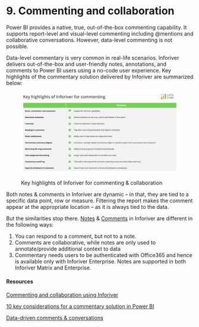 # 9. Commenting and collaboration

Power BI provides a native, true, out-of-the-box commenting capability. It supports report-level and visual-level commenting including @mentions and collaborative conversations. However, data-level commenting is not possible. &#x20;

Data-level commentary is very common in real-life scenarios. Inforiver delivers out-of-the-box and user-friendly notes, annotations, and comments to Power BI users using a no-code user experience. Key highlights of the commentary solution delivered by Inforiver are summarized below:&#x20;

<figure><img src="../../.gitbook/assets/8.0.1 Overview.png" alt=""><figcaption><p>Key highlights of Inforiver for commenting &#x26; collaboration</p></figcaption></figure>

Both notes & comments in Inforiver are dynamic – in that, they are tied to a specific data point, row or measure. Filtering the report makes the comment appear at the appropriate location – as it is always tied to the data.

But the similarities stop there. [Notes](notes.md) & [Comments](comments.md) in Inforiver are different in the following ways:

1. You can respond to a comment, but not to a note.
2. Comments are collaborative, while notes are only used to annotate/provide additional context to data
3. Commentary needs users to be authenticated with Office365 and hence is available only with Inforiver Enterprise. Notes are supported in both Inforiver Matrix and Enterprise.

#### Resources

[Commenting and collaboration using Inforiver](https://inforiver.com/collaborate-powerbi/)

[10 key considerations for a commentary solution in Power BI ](https://inforiver.com/blog/general/10-key-considerations-for-a-commentary-solution-in-power-bi/)

[Data-driven comments & conversations](https://inforiver.com/blog/general/data-driven-comments-conversations-power-bi/)
